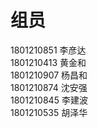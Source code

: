 # 组员

1801210851  李彦达   
1801210413  黄金和   
1801210907  杨昌和   
1801210874  沈安强   
1801210845  李建波   
1801210535  胡泽华   

